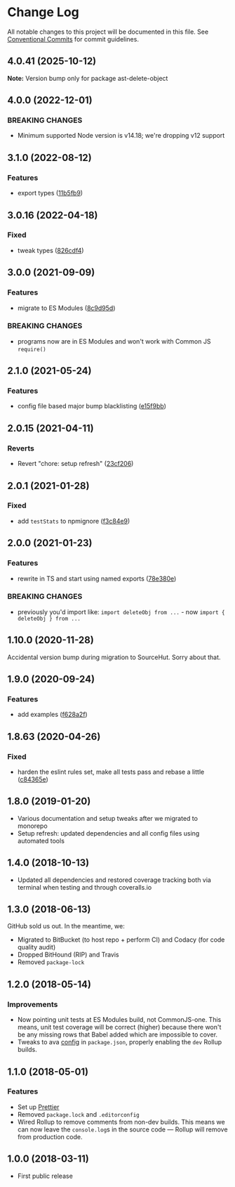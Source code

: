 # Change Log

All notable changes to this project will be documented in this file.
See [Conventional Commits](https://conventionalcommits.org) for commit guidelines.

## 4.0.41 (2025-10-12)

**Note:** Version bump only for package ast-delete-object

## 4.0.0 (2022-12-01)

### BREAKING CHANGES

- Minimum supported Node version is v14.18; we're dropping v12 support

## 3.1.0 (2022-08-12)

### Features

- export types ([11b5fb9](https://github.com/codsen/codsen/commit/11b5fb936ce20e0a77c3a09806773e1cd7695c50))

## 3.0.16 (2022-04-18)

### Fixed

- tweak types ([826cdf4](https://github.com/codsen/codsen/commit/826cdf4e4a59dd6245bcf31129f7e9e999851776))

## 3.0.0 (2021-09-09)

### Features

- migrate to ES Modules ([8c9d95d](https://github.com/codsen/codsen/commit/8c9d95d5dea0b769c2f070397141918a4893d575))

### BREAKING CHANGES

- programs now are in ES Modules and won't work with Common JS `require()`

## 2.1.0 (2021-05-24)

### Features

- config file based major bump blacklisting ([e15f9bb](https://github.com/codsen/codsen/commit/e15f9bba1c4fd5f847ac28b3f38fa6ee633f5dca))

## 2.0.15 (2021-04-11)

### Reverts

- Revert "chore: setup refresh" ([23cf206](https://github.com/codsen/codsen/commit/23cf206970a087ff0fa04e61f94d919f59ab3881))

## 2.0.1 (2021-01-28)

### Fixed

- add `testStats` to npmignore ([f3c84e9](https://github.com/codsen/codsen/commit/f3c84e95afc5514214312f913692d85b2e12eb29))

## 2.0.0 (2021-01-23)

### Features

- rewrite in TS and start using named exports ([78e380e](https://github.com/codsen/codsen/commit/78e380eee3bcb8cdf20de44f9ceca5a05347fc65))

### BREAKING CHANGES

- previously you'd import like: `import deleteObj from ...` - now `import { deleteObj } from ...`

## 1.10.0 (2020-11-28)

Accidental version bump during migration to SourceHut. Sorry about that.

## 1.9.0 (2020-09-24)

### Features

- add examples ([f628a2f](https://gitlab.com/codsen/codsen/commit/f628a2f5d66dbba77845498d58a5be572b33a624))

## 1.8.63 (2020-04-26)

### Fixed

- harden the eslint rules set, make all tests pass and rebase a little ([c84365e](https://gitlab.com/codsen/codsen/commit/c84365e8aa37ce253d5b6a0a700128db6ee2a3fb))

## 1.8.0 (2019-01-20)

- Various documentation and setup tweaks after we migrated to monorepo
- Setup refresh: updated dependencies and all config files using automated tools

## 1.4.0 (2018-10-13)

- Updated all dependencies and restored coverage tracking both via terminal when testing and through coveralls.io

## 1.3.0 (2018-06-13)

GitHub sold us out. In the meantime, we:

- Migrated to BitBucket (to host repo + perform CI) and Codacy (for code quality audit)
- Dropped BitHound (RIP) and Travis
- Removed `package-lock`

## 1.2.0 (2018-05-14)

### Improvements

- Now pointing unit tests at ES Modules build, not CommonJS-one. This means, unit test coverage will be correct (higher) because there won't be any missing rows that Babel added which are impossible to cover.
- Tweaks to ava [config](https://github.com/avajs/ava/blob/master/docs/recipes/es-modules.md) in `package.json`, properly enabling the `dev` Rollup builds.

## 1.1.0 (2018-05-01)

### Features

- Set up [Prettier](https://prettier.io)
- Removed `package.lock` and `.editorconfig`
- Wired Rollup to remove comments from non-dev builds. This means we can now leave the `console.log`s in the source code — Rollup will remove from production code.

## 1.0.0 (2018-03-11)

- First public release
